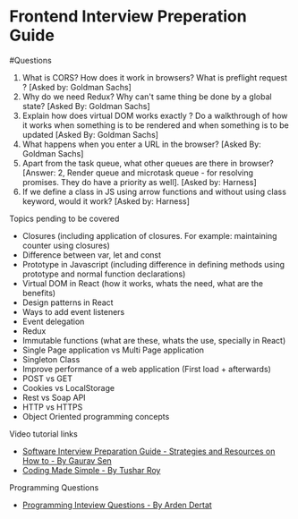 # Frontend Interview Preperation Guide

#Questions
1. What is CORS? How does it work in browsers? What is preflight request ? [Asked by: Goldman Sachs]
2. Why do we need Redux? Why can't same thing be done by a global state? [Asked By: Goldman Sachs]
3. Explain how does virtual DOM works exactly ? Do a walkthrough of how it works when something is to be rendered and when something is to be updated [Asked By: Goldman Sachs]
4. What happens when you enter a URL in the browser? [Asked By: Goldman Sachs]
5. Apart from the task queue, what other queues are there in browser? [Answer: 2, Render queue and microtask queue - for resolving promises. They do have a priority as well]. [Asked by: Harness]
6. If we define a class in JS using arrow functions and without using class keyword, would it work? [Asked by: Harness]


Topics pending to be covered
- Closures (including application of closures. For example: maintaining counter using closures)
- Difference between var, let and const
- Prototype in Javascript (including difference in defining methods using prototype and normal function declarations)
- Virtual DOM in React (how it works, whats the need, what are the benefits)
- Design patterns in React
- Ways to add event listeners 
- Event delegation
- Redux
- Immutable functions (what are these, whats the use, specially in React)
- Single Page application vs Multi Page application
- Singleton Class
- Improve performance of a web application (First load + afterwards)
- POST vs GET
- Cookies vs LocalStorage
- Rest vs Soap API
- HTTP vs HTTPS
- Object Oriented programming concepts


Video tutorial links
- [Software Interview Preparation Guide - Strategies and Resources on How to - By Gaurav Sen](https://www.youtube.com/watch?time_continue=768&v=bBPHpH8aKjw)
- [Coding Made Simple - By Tushar Roy](https://www.youtube.com/user/tusharroy2525/)

Programming Questions
- [Programming Inteview Questions - By Arden Dertat](http://www.ardendertat.com/2012/01/09/programming-interview-questions/)

